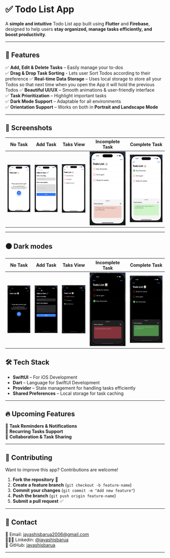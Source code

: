 # ✅ **Todo List App**  

A **simple and intuitive** Todo List app built using **Flutter** and **Firebase**, designed to help users **stay organized, manage tasks efficiently, and boost productivity**.  

---

## 🚀 **Features**  

✅ **Add, Edit & Delete Tasks** – Easily manage your to-dos  
✅ **Drag & Drop Task Sorting** - Lets user Sort Todos according to their preference
✅ **Real-time Data Storage** – Uses local storage to store all your Todos so that next time when you open the App it will hold the previous Todos 
✅ **Beautiful UI/UX** – Smooth animations & user-friendly interface  
✅ **Task Prioritization** – Highlight important tasks  
✅ **Dark Mode Support** – Adaptable for all environments  
✅ **Orientation Support** – Works on both in **Portrait and Landscape Mode**  

---

## 📸 **Screenshots**  

| No Task | Add Task | Taks View | Incomplete Task | Complete Task |
|------------|---------|-----------|-----------|-----------|
| ![No task](https://github.com/jayashisbarua/Todo-list-App/blob/main/no%20tasks.png) | ![Add Task](https://github.com/jayashisbarua/Todo-list-App/blob/main/add%20task.png) | ![Tasks View](https://github.com/jayashisbarua/Todo-list-App/blob/main/tasks.png) | ![incomplete](https://github.com/jayashisbarua/Todo-list-App/blob/main/incomplete.png) | ![complete](https://github.com/jayashisbarua/Todo-list-App/blob/main/complete.png) |

---

## ⚫️ Dark modes

| No Task | Add Task | Taks View | Incomplete Task | Complete Task |
|------------|---------|-----------|-----------|-----------|
| ![No task](https://github.com/jayashisbarua/Todo-list-App/blob/main/no%20tasks%20dark.png) | ![Add Task](https://github.com/jayashisbarua/Todo-list-App/blob/main/add%20task%20dark.png) | ![Tasks View](https://github.com/jayashisbarua/Todo-list-App/blob/main/tasks%20dark.png) | ![incomplete](https://github.com/jayashisbarua/Todo-list-App/blob/main/incomplete%20dark.png) | ![complete](https://github.com/jayashisbarua/Todo-list-App/blob/main/complete%20dark.png) |

## 🛠️ **Tech Stack**  

- **SwiftUI** – For iOS Development
- **Dart** – Language for SwiftUI Development  
- **Provider** – State management for handling tasks efficiently 
- **Shared Preferences** – Local storage for task caching  

---

## 🔥 **Upcoming Features**  

🔲 **Task Reminders & Notifications**  
🔲 **Recurring Tasks Support**  
🔲 **Collaboration & Task Sharing**  

---

## 🤝 **Contributing**  

Want to improve this app? Contributions are welcome!  

1. **Fork the repository** 📌  
2. **Create a feature branch** (`git checkout -b feature-name`)  
3. **Commit your changes** (`git commit -m "Add new feature"`)  
4. **Push the branch** (`git push origin feature-name`)  
5. **Submit a pull request** ✅  

---

## 📩 **Contact**  

📧 Email: [jayashisbarua2006@gmail.com](mailto:jayashisbarua2006@gmail.com)  
🧑🏻‍💼 Linkedin: [@jayashisbarua](https://www.linkedin.com/in/jayashisBarua/)  
📌 GitHub: [jayashisbarua](https://github.com/jayashisbarua)  

---
